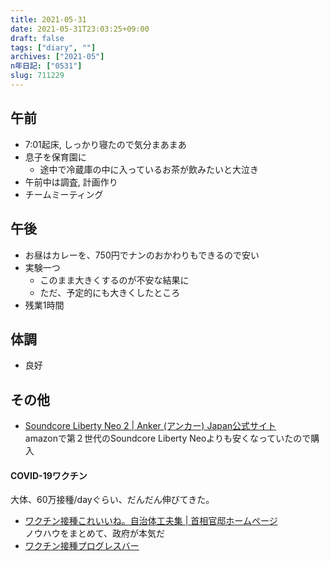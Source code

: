 ```yaml
---
title: 2021-05-31
date: 2021-05-31T23:03:25+09:00
draft: false
tags: ["diary", ""]
archives: ["2021-05"]
n年日記: ["0531"]
slug: 711229
---
```

## 午前
- 7:01起床, しっかり寝たので気分まあまあ
- 息子を保育園に
  - 途中で冷蔵庫の中に入っているお茶が飲みたいと大泣き
- 午前中は調査, 計画作り
- チームミーティング
## 午後
- お昼はカレーを、750円でナンのおかわりもできるので安い
- 実験一つ
  - このまま大きくするのが不安な結果に
  - ただ、予定的にも大きくしたところ
- 残業1時間
## 体調
- 良好
## その他
- [Soundcore Liberty Neo 2 | Anker (アンカー) Japan公式サイト](https://www.ankerjapan.com/item/A3926.html)  
amazonで第２世代のSoundcore Liberty Neoよりも安くなっていたので購入
#### COVID-19ワクチン
大体、60万接種/dayぐらい、だんだん伸びてきた。
- [ワクチン接種これいいね。自治体工夫集 | 首相官邸ホームページ](https://www.kantei.go.jp/jp/headline/kansensho/jirei.html)  
ノウハウをまとめて、政府が本気だ
- [ワクチン接種プログレスバー](https://vacprogressbar.com/)